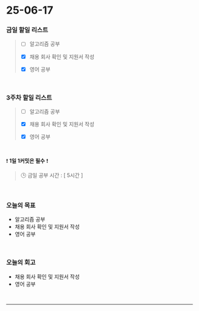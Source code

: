 # 25-06-17

### 금일 할일 리스트
> - [ ] 알고리즘 공부
>
> - [x] 채용 회사 확인 및 지원서 작성
>
> - [x] 영어 공부

<br/>

### 3주차 할일 리스트

> - [ ] 알고리즘 공부
>
> - [x] 채용 회사 확인 및 지원서 작성
>
> - [x] 영어 공부

<br/>

❗ **1일 1커밋은 필수** ❗

> 🕒 금일 공부 시간 : [ 5시간 ]

<br/>

### 오늘의 목표
- 알고리즘 공부
- 채용 회사 확인 및 지원서 작성
- 영어 공부

<br>

### 오늘의 회고
- 채용 회사 확인 및 지원서 작성
- 영어 공부


<br/>

---
